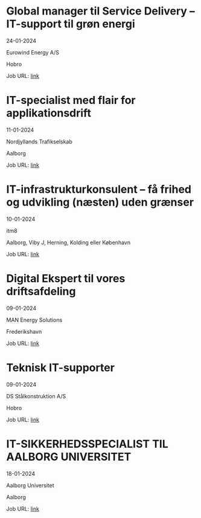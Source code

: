 # Global manager til Service Delivery – IT-support til grøn energi
24-01-2024

Eurowind Energy A/S

Hobro

Job URL: [link](https://eurowindenergy.com/dk/karriere?hr=show-job/181175&locale=en_US)


# IT-specialist med flair for applikationsdrift
11-01-2024

Nordjyllands Trafikselskab

Aalborg

Job URL: [link](https://www.jobindex.dk/jobannonce/500139/it-specialist-med-flair-for-applikationsdrift)


# IT-infrastrukturkonsulent – få frihed og udvikling (næsten) uden grænser
10-01-2024

itm8

Aalborg, Viby J, Herning, Kolding eller København

Job URL: [link](https://www.jobindex.dk/jobannonce/499672/it-infrastrukturkonsulent-faa-frihed-og-udvikling-naesten-uden-graenser)


# Digital Ekspert til vores driftsafdeling
09-01-2024

MAN Energy Solutions

Frederikshavn

Job URL: [link](https://candidate.hr-manager.net/ApplicationInit.aspx?cid=1877&ProjectId=145030&DepartmentId=19149&MediaId=4619)


# Teknisk IT-supporter
09-01-2024

DS Stålkonstruktion A/S

Hobro

Job URL: [link](https://www.jobindex.dk/img/pdf/IT_Supporter_1223.pdf)


# IT-SIKKERHEDSSPECIALIST TIL AALBORG UNIVERSITET
18-01-2024

Aalborg Universitet

Aalborg

Job URL: [link](https://www.vacancies.aau.dk/technical-and-administrative-positions/show-vacancy/vacancyId/1217780)


